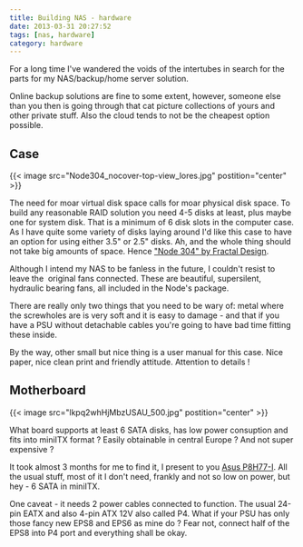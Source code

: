 ```yaml
---
title: Building NAS - hardware
date: 2013-03-31 20:27:52
tags: [nas, hardware]
category: hardware
---
```


For a long time I've wandered the voids of the intertubes in search for
the parts for my NAS/backup/home server solution.

Online backup solutions are fine to some extent, however, someone else
than you then is going through that cat picture collections of yours and
other private stuff. Also the cloud tends to not be the cheapest option
possible.

## Case

{{< image src="Node304_nocover-top-view_lores.jpg" postition="center" >}}

The need for moar virtual disk space calls for moar physical disk space.
To build any reasonable RAID solution you need 4-5 disks at least, plus
maybe one for system disk. That is a minimum of 6 disk slots in the
computer case. As I have quite some variety of disks laying around I'd
like this case to have an option for using either 3.5" or 2.5" disks.
Ah, and the whole thing should not take big amounts of space. Hence
["Node 304" by Fractal Design](http://www.fractal-design.com/?view=product&prod=94).

Although I intend my NAS to be fanless in the future, I couldn't resist
to leave the  original fans connected. These are beautiful, supersilent,
hydraulic bearing fans, all included in the Node's package.

There are really only two things that you need to be wary of: metal
where the screwholes are is very soft and it is easy to damage - and
that if you have a PSU without detachable cables you're going to have
bad time fitting these inside.

By the way, other small but nice thing is a user manual for this case.
Nice paper, nice clean print and friendly attitude. Attention to details
!

## Motherboard

{{< image src="lkpq2whHjMbzUSAU_500.jpg" postition="center" >}}

What board supports at least 6 SATA disks, has low power consuption and
fits into miniITX format ? Easily obtainable in central Europe ? And not
super expensive ?

It took almost 3 months for me to find it, I present to you [Asus P8H77-I](http://www.asus.com/Motherboards/P8H77I/). All the usual stuff, most of it I don't need, frankly and not so low on power, but hey - 6 SATA in miniITX.

One caveat - it needs 2 power cables connected to function. The
usual 24-pin EATX and also 4-pin ATX 12V also called P4. What if your
PSU has only those fancy new EPS8 and EPS6 as mine do ? Fear not,
connect half of the EPS8 into P4 port and everything shall be okay.
